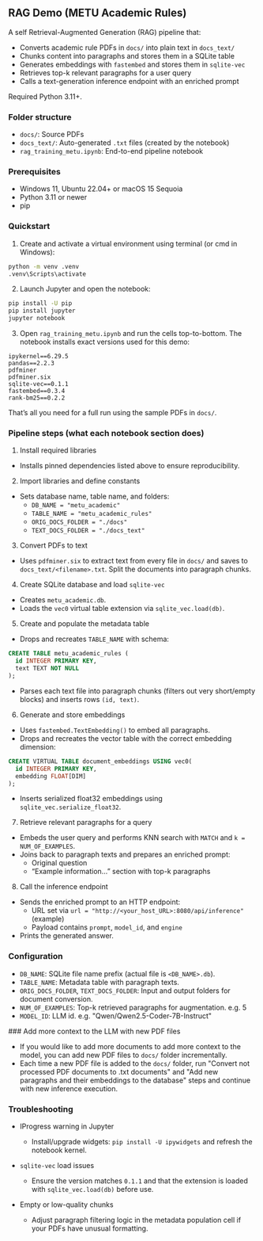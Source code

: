 ## RAG Demo (METU Academic Rules)

A self Retrieval-Augmented Generation (RAG) pipeline that:

- Converts academic rule PDFs in `docs/` into plain text in `docs_text/`
- Chunks content into paragraphs and stores them in a SQLite table
- Generates embeddings with `fastembed` and stores them in `sqlite-vec`
- Retrieves top-k relevant paragraphs for a user query
- Calls a text-generation inference endpoint with an enriched prompt

Required Python 3.11+.

### Folder structure

- `docs/`: Source PDFs
- `docs_text/`: Auto-generated `.txt` files (created by the notebook)
- `rag_training_metu.ipynb`: End-to-end pipeline notebook

### Prerequisites

- Windows 11, Ubuntu 22.04+ or macOS 15 Sequoia
- Python 3.11 or newer
- pip

### Quickstart

1) Create and activate a virtual environment using terminal (or cmd in Windows):

```bat
python -m venv .venv
.venv\Scripts\activate
```

2) Launch Jupyter and open the notebook:

```bat
pip install -U pip
pip install jupyter
jupyter notebook
```

3) Open `rag_training_metu.ipynb` and run the cells top-to-bottom. The notebook installs exact versions used for this demo:

```text
ipykernel==6.29.5
pandas==2.2.3
pdfminer
pdfminer.six
sqlite-vec==0.1.1
fastembed==0.3.4
rank-bm25==0.2.2
```

That’s all you need for a full run using the sample PDFs in `docs/`.

### Pipeline steps (what each notebook section does)

1) Install required libraries
- Installs pinned dependencies listed above to ensure reproducibility.

2) Import libraries and define constants
- Sets database name, table name, and folders:
  - `DB_NAME = "metu_academic"`
  - `TABLE_NAME = "metu_academic_rules"`
  - `ORIG_DOCS_FOLDER = "./docs"`
  - `TEXT_DOCS_FOLDER = "./docs_text"`

3) Convert PDFs to text
- Uses `pdfminer.six` to extract text from every file in `docs/` and saves to `docs_text/<filename>.txt`. Split the documents into paragraph chunks.

4) Create SQLite database and load `sqlite-vec`
- Creates `metu_academic.db`.
- Loads the `vec0` virtual table extension via `sqlite_vec.load(db)`.

5) Create and populate the metadata table
- Drops and recreates `TABLE_NAME` with schema:

```sql
CREATE TABLE metu_academic_rules (
  id INTEGER PRIMARY KEY,
  text TEXT NOT NULL
);
```

- Parses each text file into paragraph chunks (filters out very short/empty blocks) and inserts rows `(id, text)`.

6) Generate and store embeddings
- Uses `fastembed.TextEmbedding()` to embed all paragraphs.
- Drops and recreates the vector table with the correct embedding dimension:

```sql
CREATE VIRTUAL TABLE document_embeddings USING vec0(
  id INTEGER PRIMARY KEY,
  embedding FLOAT[DIM]
);
```

- Inserts serialized float32 embeddings using `sqlite_vec.serialize_float32`.

7) Retrieve relevant paragraphs for a query
- Embeds the user query and performs KNN search with `MATCH` and `k = NUM_OF_EXAMPLES`.
- Joins back to paragraph texts and prepares an enriched prompt:
  - Original question
  - “Example information…” section with top-k paragraphs

8) Call the inference endpoint
- Sends the enriched prompt to an HTTP endpoint:
  - URL set via `url = "http://<your_host_URL>:8080/api/inference"` (example)
  - Payload contains `prompt`, `model_id`, and `engine`
- Prints the generated answer.

### Configuration

- `DB_NAME`: SQLite file name prefix (actual file is `<DB_NAME>.db`).
- `TABLE_NAME`: Metadata table with paragraph texts.
- `ORIG_DOCS_FOLDER`, `TEXT_DOCS_FOLDER`: Input and output folders for document conversion.
- `NUM_OF_EXAMPLES`: Top-k retrieved paragraphs for augmentation. e.g. 5
- `MODEL_ID`: LLM id. e.g. "Qwen/Qwen2.5-Coder-7B-Instruct"

### Add more context to the LLM with new PDF files

- If you would like to add more documents to add more context to the model, you can add new PDF files to `docs/` folder incrementally.
- Each time a new PDF file is added to the `docs/` folder, run "Convert not processed PDF documents to .txt documents" and 
"Add new paragraphs and their embeddings to the database" steps and continue with new inference execution.

### Troubleshooting

- IProgress warning in Jupyter
  - Install/upgrade widgets: `pip install -U ipywidgets` and refresh the notebook kernel.

- `sqlite-vec` load issues
  - Ensure the version matches `0.1.1` and that the extension is loaded with `sqlite_vec.load(db)` before use.

- Empty or low-quality chunks
  - Adjust paragraph filtering logic in the metadata population cell if your PDFs have unusual formatting.

